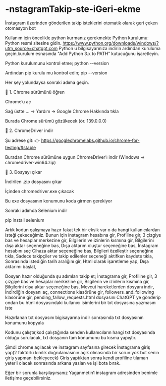 # -nstagramTakip-ste-iGeri-ekme
İnstagram üzerinden gönderilen takip isteklerini otomatik olarak geri çeken otomasyon bot 

Kullanım için öncelikle python kurmanız gerekmekte 
Python kurulumu:
Python resmi sitesine gidin.
https://www.python.org/downloads/windows/?utm_source=chatgpt.com
Python u bilgisayarınıza indirin ardından kuruluma geçin,kurulum esnasında "Add Python 3.x to PATH" kutucuğunu işaretleyin.

Python kurulumunu kontrol etme;
python --version

Ardından pip kurulu mu kontrol edin;
pip --version

Her şey yolundaysa sonraki adıma geçin.

🔹 1. Chrome sürümünü öğren

Chrome’u aç

Sağ üstte ... → Yardım → Google Chrome Hakkında tıkla

Burada Chrome sürümü gözükecek (ör. 139.0.0.0)

🔹 2. ChromeDriver indir

Şu adrese git:
👉 https://googlechromelabs.github.io/chrome-for-testing/#stable

Buradan Chrome sürümüne uygun ChromeDriver’ı indir (Windows → chromedriver-win64.zip)

🔹 3. Dosyayı çıkar

İndirilen .zip dosyasını çıkar

İçinden chromedriver.exe çıkacak


Bu exe dosyasının konumunu koda girmen gerekiyor

Sonraki adımda Selenium indir

pip install selenium


Artık kodun çalışmaya hazır fakat tek bir eksik var o da hangi kullanıcılardan isteği çekeceğimiz.
Bunun için instagram hesabına gir,
Profiline gir,
3 çizgiye bas ve hesaplar merkezine gir,
Bilgilerin ve izinlerin kısmına gir,
Bilgilerini dışa aktar seçeneğine bas,
Dışa aktarım oluştur seçeneğine bas,
İnstagram hesabını seç
Cihaza aktar seçeneğine bas,
Bilgileri özelleştir seçeneğine tıkla,
Sadece takipçiler ve takip edilenler seçeneği aktifken kaydete tıkla,
Sonrasında istediğin tarih aralığını gir,
Html olarak işaretleme yap,
Dışa aktarımı başlat,


Dosyan hazır olduğunda şu adımları takip et;
İnstagrama gir,
Profiline gir,
3 çizgiye bas ve hesaplar merkezine gir,
Bilgilerin ve izinlerin kısmına gir,
Bilgilerini dışa aktar seçeneğine bas,
Mevcut hareketlerden dosyanı indir,
İndirdiğin dosyanı aç,
connections klasörüne gir,
followers_and_following klasörüne gir,
pending_fallow_requests.html dosyasını ChatGPT ye gönderip ondan bu html dosyasındaki kullanıcı isimlerini bir txt dosyasına yazmasını iste

Hazırlanan txt dosyasını bigisayarına indir sonrasında txt dosyasının konumunu kopyala


Kodunu çalıştır,kod çalıştığında senden kullanıcıların hangi txt dosyasında olduğu sorulacak, txt dosyanın tam konumunu bu kısma yapıştır.

Şimdi chrome açılacak ve instagram sayfasına girecek
İnstagrama giriş yap(2 faktörlü kimlik doğrulamasının açık olmasında bir sorun yok bot senin giriş yapmanı bekleyecek)
Giriş yaptıktan sonra kendi profiline tılaman yeterli olacak sonrasında arkana yaslan ve işi bota bırak.


Eğer bir sorunla karşılaşırsanız Yaganmetin1 instagram adresinden benimle iletişime geçebilirsiniz.
